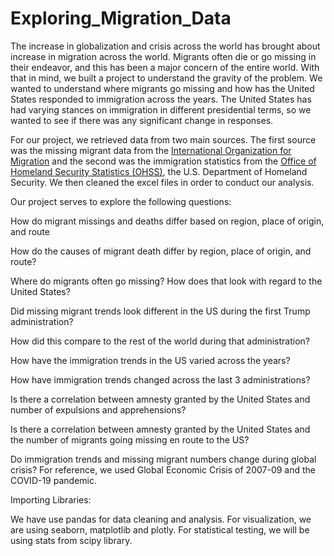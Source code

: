 # Exploring_Migration_Data

The increase in globalization and crisis across the world has brought about increase in migration across the world. Migrants often die or go missing in their endeavor, and this has been a major concern of the entire world. With that in mind, we built a project to understand the gravity of the problem. We wanted to understand where migrants go missing and how has the United States responded to immigration across the years. The United States has had varying stances on immigration in different presidential terms, so we wanted to see if there was any significant change in responses.

For our project, we retrieved data from two main sources. The first source was the missing migrant data from the [International Organization for Migration](https://missingmigrants.iom.int/downloads) and the second was the immigration statistics from the [Office of Homeland Security Statistics (OHSS)](https://ohss.dhs.gov/topics/immigration/yearbook-immigration-statistics/yearbook-2023), the U.S. Department of Homeland Security. We then cleaned the excel files in order to conduct our analysis.

Our project serves to explore the following questions:

How do migrant missings and deaths differ based on region, place of origin, and route

How do the causes of migrant death differ by region, place of origin, and route?

Where do migrants often go missing? How does that look with regard to the United States?

Did missing migrant trends look different in the US during the first Trump administration?

How did this compare to the rest of the world during that administration?

How have the immigration trends in the US varied across the years?

How have immigration trends changed across the last 3 administrations?

Is there a correlation between amnesty granted by the United States and number of expulsions and apprehensions?

Is there a correlation between amnesty granted by the United States and the number of migrants going missing en route to the US?

Do immigration trends and missing migrant numbers change during global crisis? For reference, we used Global Economic Crisis of 2007-09 and the COVID-19 pandemic.

Importing Libraries:

We have use pandas for data cleaning and analysis. For visualization, we are using seaborn, matplotlib and plotly. For statistical testing, we will be using stats from scipy library.

